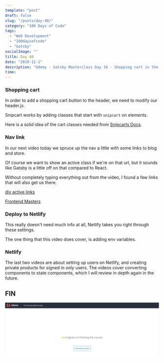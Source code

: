 ```yaml
---
template: "post"
draft: false
slug: "/posts/day-40/"
category: "100 Days of Code"
tags:
  - "Web Development"
  - "100daysofcode"
  - "Gatsby"
socialImage: ""
title: Day 40
date: "2019-12-1"
description: "Udemy - Gatsby Masterclass Day 18 - Shopping cart in the header"
time: 
---
```


### Shopping cart

In order to add a shopping cart button to the header, we need to modify our header.js. 

Snipcart works by adding classes that start with `snipcart` on elements.

Here is a solid idea of the cart classes needed from [Snipcarts Docs](https://docs.snipcart.com/v3/setup/cart-summary).

### Nav link

In our next video today we spruce up the nav a little with some links to blog and store. 

Of course we want to show an active class if we're on that url, but it sounds like Gatsby is a little off on that compared to React.

Without completely typing everything out from the video, I found a few links that will also get us there.

[diy active links](https://github.com/gatsbyjs/gatsby/issues/7208)

[Frontend Masters](https://frontendmasters.com/courses/gatsby/creating-styling-the-header/)



### Deploy to Netlify

This really doesn't need much info at all, Netlify takes you right through these settings.

The one thing that this video does cover, is adding env variables.

### Netlify 

The last two videos are about setting up users on Netlify, and creating private products for signed in only users. The videos cover converting components to state components, which I will review in depth again in the future.

## FIN

![Finished course](../../static/media/2019-12-01-FIN.png)

